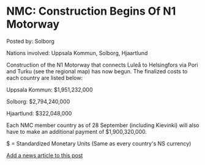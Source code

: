 # NMC: Construction Begins Of N1 Motorway

Posted by: Solborg

Nations involved: Uppsala Kommun, Solborg, Hjaartlund

Construction of the N1 Motorway that connects Luleå to Helsingfors via Pori and Turku (see the regional map) has now begun. The finalized costs to each country are listed below:

Uppsala Kommun: $1,951,232,000

Solborg: $2,794,240,000

Hjaartlund: $322,048,000

Each NMC member country as of 28 September (including Kievinki) will also have to make an additional payment of $1,900,320,000.

$ = Standardized Monetary Units (Same as every country's NS currency)

[Add a news article to this post](http://solborg.xyz/rp/admin.php?event=2016-09-28_construction-begins-of-n1-motorway-solborg)


